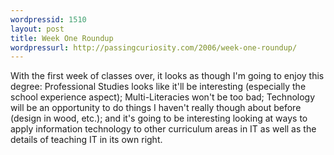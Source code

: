 ```yaml
---
wordpressid: 1510
layout: post
title: Week One Roundup
wordpressurl: http://passingcuriosity.com/2006/week-one-roundup/
---
```

With the first week of classes over, it looks as though I'm going to enjoy this degree: Professional Studies looks like it'll be interesting (especially the school experience aspect); Multi-Literacies won't be <emph>too</emph> bad; Technology will be an opportunity to do things I haven't really though about before (design in wood, etc.); and it's going to be interesting looking at ways to apply information technology to other curriculum areas in IT as well as the details of teaching IT in its own right.
